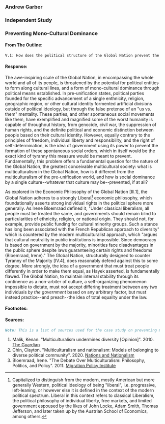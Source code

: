 ### Andrew Garber

### Independent Study

### Preventing Mono-Cultural Dominance

#### From The Outline:

```markdown
V.1: How does the political structure of the Global Nation prevent the dominance of a single culture, or the dominance of political entity on the lines of cultural identity, while still allowing for free expression? - V.1.a: This question comes into play especially in the case of ethic or cultural groups starting to form political parties or entities for the sole benefit of their own group, instead of a party on ideological lines. Should this be prevented? If not, how would it be prevented from doing harm to the stability and freedom of the Global Nation while not infringing on the freedoms of the group?
```

#### Response:

<!-- Any law put in place to prevent cultural dominance via government regulation, anti-ANYTHING, will be perverted in support of the dominance of a majority or minority. The government is non-interventionist here. It is strictly EQUAL. -->
<!-- It is the antipathy of explorations in the field of political science to offer no solution where one could be imagined, and given reality through the force of government but.. -->

The awe-inspiring scale of the Global Nation, in encompassing the whole world and all of its people, is threatened by the potential for political entities to form along cultural lines, and a form of mono-cultural dominance through political means established. In pre-unification states, political parties founded for the specific advancement of a single enthnicity, religion, geographic region, or other cultural identity formented artificial divisions outside of political ideology, but through the false pretense of an "us vs. them" mentality. These parties, and other spontaneous social movements like them, have exemplified and magnified some of the worst humanity is capable of throughout history, from genocide, civil war, the suppression of human rights, and the definite political and economic distinction between people based on their cultural identity. However, equally contrary to the principles of freedom, individual liberty and responsibility, and the right of self-determination, is the idea of government using its power to prevent the formation of these spontaneous social orders, which in itself would be the exact kind of tyranny this measure would be meant to prevent. Fundamentally, this problem offers a fundamental question for the nature of the Global Nation, the greatest conceivable multicultural society: what is multiculturalism in the Global Nation, how is it different from the multiculturalism of the pre-unification world, and how is social dominance by a single culture--whatever that culture may be--prevented, if at all?

As explored in the Economic Philosophy of the Global Nation [III.1], the Global Nation adheres to a strongly Liberal[^1] economic philosophy, which foundationally asserts strong individual rights in the political sphere more generally. As Irene Bloemraad defined it, "Under classical liberalism, all people must be treated the same, and governments should remain blind to particularities of ethnicity, religion, or national origin. They should not, for example, provide public funding for cultural minority groups. Such a stance has long been associated with the French Republican approach to diversity" which is countered by the modern multiculturalist approach, which "argues that cultural neutrality in public institutions is impossible. Since democracy is based on government by the majority, minorities face disadvantages in the public sphere despite laws guaranteeing certain rights and freedoms (Bloemraad, Irene)." The Global Nation, structurally designed to counter Tyranny of the Majority [IV.4], does reasonably defend against this to some degree. More strongly, the idea of a government that must treat people differently in order to make them equal, as Hayek asserted, is fundamentally flawed. The Global Nation, to maintain internal stability through its continence as a non-arbiter of culture, a self-organizing phenomenon impossible to dictate, must not accept differing treatment between any two individuals _by the government_ based on any arbitrary factor, but must instead practice--and preach--the idea of total equality under the law.

#### Footnotes:

[^1]: Capitalized to distinguish from the modern, mostly American but more generally Western, political ideology of being "liberal", i.e. progressive, left-leaning, or however else it is defined in the context of the modern political spectrum. Liberal in this context refers to classical Liberalism, the political philosophy of individual liberty, free markets, and limited government espoused by the likes of John Locke, Adam Smith, Thomas Jefferson, and later taken up by the Austrian School of Economics, among others.

#### Sources:

```markdown
Note: This is a list of sources used for the case study on preventing mono-cultural dominance in the Global Nation. It is done in ASPA (American Political Science Association) format. If there is no author, the source is listed by the title. If there is no date, the source is listed with 'n.d' for no date.
```

1. Malik, Kenan. "Multiculturalism undermines diversity [Opinion]". 2010. [The Guardian](https://www.theguardian.com/commentisfree/2010/mar/17/multiculturalism-diversity-political-policy)
2. Chin, Clayton. "Multiculturalism and nationalism: Models of belonging to diverse political community". 2020. [Nations and Nationalism](https://doi.org/10.1111/nana.12657)
3. Bloemraad, Irene. "The Debate Over Multiculturalism: Philosophy, Politics, and Policy". 2011. [Migration Policy Institute](https://www.migrationpolicy.org/article/debate-over-multiculturalism-philosophy-politics-and-policy)

